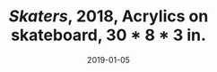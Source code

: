 ---
layout: allpaintingdetail
title:  <i>Skaters</i>, 2018, Acrylics on skateboard, 30 * 8 * 3 in.
date:   2019-01-05
image: Taeyoon_Choi_Skateboard_2018_LKJ_9422.jpg
meta:
orientation: horizontal
alt-text: Close up of cartoon faces painted on a skateboard. One has a male figure and another has a female figure. 
order: 
---